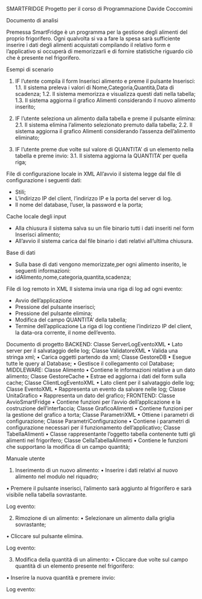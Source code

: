 SMARTFRIDGE
Progetto per il corso di Programmazione
Davide Coccomini


Documento di analisi

Premessa
SmartFridge è un programma per la gestione degli alimenti del proprio frigorifero. Ogni qualvolta si va a fare la spesa sarà sufficiente inserire i dati degli alimenti acquistati compilando il relativo form e l’applicativo si occuperà di memorizzarli e di fornire statistiche riguardo ciò che è presente nel frigorifero.

Esempi di scenario
1.	IF l’utente compila il form Inserisci alimento e preme il pulsante Inserisci:
1.1.	Il sistema preleva i valori di Nome,Categoria,Quantità,Data di scadenza;
1.2.	Il sistema memorizza e visualizza questi dati nella tabella;
1.3.	Il sistema aggiorna il grafico Alimenti considerando il nuovo alimento inserito;

2.	IF l’utente seleziona un alimento dalla tabella e preme il pulsante elimina:
2.1.	Il sistema elimina l’alimento selezionato premuto dalla tabella;
2.2.	Il sistema aggiorna il grafico Alimenti considerando l’assenza dell’alimento eliminato;
 
3.	IF  l’utente preme due volte sul valore di QUANTITA’ di un elemento nella tabella e preme invio:
3.1.	Il sistema aggiorna la QUANTITA’ per quella riga; 

File di configurazione locale in XML
All’avvio il sistema legge dal file di configurazione i seguenti dati:
-	Stili;
-	L’indirizzo IP del client, l’indirizzo IP e la porta del server di log.
-	Il nome del database, l’user, la password e la porta;


Cache locale degli input
-	Alla chiusura il sistema salva su un file binario tutti i dati inseriti nel form Inserisci alimento;
-	All’avvio il sistema carica dal file binario i dati relativi all’ultima chiusura.

Base di dati
-	Sulla base di dati vengono memorizzate,per ogni alimento inserito, le seguenti informazioni:
-	idAlimento,nome,categoria,quantita,scadenza;

File di log remoto in XML
Il sistema invia una riga di log ad ogni evento:
-	Avvio dell’applicazione
-	Pressione del pulsante inserisci;
-	Pressione del pulsante elimina;
-	Modifica del campo QUANTITA’ della tabella;
-	Termine dell’applicazione
La riga di log contiene l’indirizzo IP del client, la data-ora corrente, il nome dell’evento.










Documento di progetto
BACKEND:
Classe ServerLogEventoXML
•	Lato server per il salvataggio delle log;
Classe ValidatoreXML
•	 Valida una stringa xml;
•	Carica oggetti partendo da xml;
Classe GestoreDB
•	Esegue tutte le query al Database;
•	Gestisce il collegamento col Database;
MIDDLEWARE:
Classe Alimento
•	Contiene le informazioni relative a un dato alimento;
Classe GestoreCache
•	Estrae ed aggiorna i dati del form sulla cache;
Classe ClientLogEventoXML
•	Lato client per il salvataggio delle log;
Classe EventoXML
•	Rappresenta un evento da salvare nelle log;
Classe UnitaGrafico
•	Rappresenta un dato del grafico;
FRONTEND:
Classe AvvioSmartFridge
•	Contiene funzioni per l’avvio dell’applicazione e la costruzione dell’interfaccia;
Classe GraficoAlimenti
•	Contiene funzioni per la gestione del grafico a torta;
Classe ParametriXML
•	Ottiene i parametri di configurazione;
Classe ParametriConfigurazione
•	Contiene i parametri di configurazione necessari per il funzionamento dell’applicativo;
Classe TabellaAlimenti
•	Classe rappresentante l’oggetto tabella contenente tutti gli alimenti nel frigorifero;
Classe CellaTabellaAlimenti
•	Contiene le funzioni che supportano la modifica di un campo quantità;


 





Manuale utente

1. Inserimento di un nuovo alimento:
•	Inserire i dati relativi al nuovo alimento nel modulo nel riquadro;
 

•	Premere il pulsante inserisci, l’alimento sarà aggiunto al frigorifero e sarà visibile nella tabella sovrastante.
 
Log evento:
 
2. Rimozione di un alimento:
•	Selezionare un alimento dalla griglia sovrastante;
 

•	Cliccare sul pulsante elimina.
 
Log evento:
 
3. Modifica della quantità di un alimento:
•	Cliccare due volte sul campo quantità di un elemento presente nel frigorifero:

 
•	Inserire la nuova quantità e premere invio:
 

Log evento:
 




